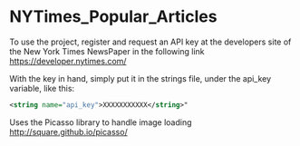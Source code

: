 # NYTimes_Popular_Articles
To use the project, register and request an API key at the developers site of the New York Times NewsPaper in the following link
https://developer.nytimes.com/

With the key in hand, simply put it in the strings file, under the api_key variable, like this:
```xml
<string name="api_key">XXXXXXXXXXX</string>"
```

Uses the Picasso library to handle image loading
http://square.github.io/picasso/
